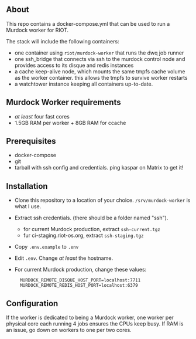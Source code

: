 ## About

This repo contains a docker-compose.yml that can be used to run a Murdock worker
for RIOT.

The stack will include the following containers:

- one container using `riot/murdock-worker` that runs the dwq job runner
- one ssh_bridge that connects via ssh to the murdock control node and provides
  access to its disque and redis instances
- a cache keep-alive node, which mounts the same tmpfs cache volume as the worker
  container. this allows the tmpfs to survive worker restarts
- a watchtower instance keeping all containers up-to-date.

## Murdock Worker requirements

- _at least_ four fast cores
- 1.5GB RAM per worker + 8GB RAM for ccache

## Prerequisites

- docker-compose
- git
- tarball with ssh config and credentials. ping kaspar on Matrix to get it!

## Installation

- Clone this repository to a location of your choice.
  `/srv/murdock-worker` is what I use.
- Extract ssh credentials. (there should be a folder named "ssh").
  - for current Murdock production, extract `ssh-current.tgz`
  - fur ci-staging.riot-os.org, extract `ssh-staging.tgz`
- Copy `.env.example` to `.env`
- Edit `.env`. Change _at least_ the hostname.
- For current Murdock production, change these values:

        MURDOCK_REMOTE_DISQUE_HOST_PORT=localhost:7711
        MURDOCK_REMOTE_REDIS_HOST_PORT=localhost:6379

## Configuration

If the worker is dedicated to being a Murdock worker, one worker per physical
core each running 4 jobs ensures the CPUs keep busy.
If RAM is an issue, go down on workers to one per two cores.
